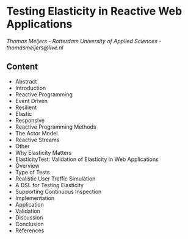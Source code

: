 Testing Elasticity in Reactive Web Applications
===============================================

_Thomas Meijers - Rotterdam University of Applied Sciences - thomasmeijers@live.nl_

Content
-------

*   Abstract
*   Introduction
*   Reactive Programming
  *   Event Driven
  *   Resilient
  *   Elastic
  *   Responsive
*   Reactive Programming Methods
  *   The Actor Model
  *   Reactive Streams
  *   Other
*   Why Elasticity Matters
*   ElasticityTest: Validation of Elasticity in Web Applications
  *   Overview
  *   Type of Tests
  *   Realistic User Traffic Simulation
  *   A DSL for Testing Elasticity
  *   Supporting Continuous Inspection
  *   Implementation
  *   Application
  *   Validation
*   Discussion
*   Conclusion
*   References
